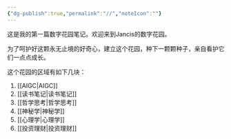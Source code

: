 ```yaml
---
{"dg-publish":true,"permalink":"//","noteIcon":""}
---
```


这是我的第一篇数字花园笔记。欢迎来到Jancis的数字花园。

为了呵护好这颗永无止境的好奇心，建立这个花园，种下一颗颗种子，亲自看护它们一点点成长。

这个花园的区域有如下几块：

1. [[AIGC\|AIGC]]
2. [[读书笔记\|读书笔记]]
3. [[哲学思考\|哲学思考]]
4. [[神秘学\|神秘学]]
5. [[心理学\|心理学]]
6. [[投资理财\|投资理财]]
